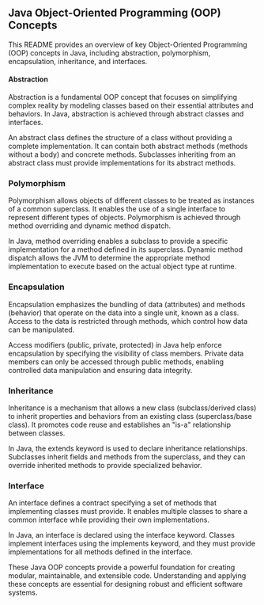 ## Java Object-Oriented Programming (OOP) Concepts

This README provides an overview of key Object-Oriented Programming (OOP) concepts in Java, including abstraction, polymorphism, encapsulation, inheritance, and interfaces.

#### Abstraction
Abstraction is a fundamental OOP concept that focuses on simplifying complex reality by modeling classes based on their essential attributes and behaviors. In Java, abstraction is achieved through abstract classes and interfaces.

An abstract class defines the structure of a class without providing a complete implementation. It can contain both abstract methods (methods without a body) and concrete methods. Subclasses inheriting from an abstract class must provide implementations for its abstract methods.

### Polymorphism
Polymorphism allows objects of different classes to be treated as instances of a common superclass. It enables the use of a single interface to represent different types of objects. Polymorphism is achieved through method overriding and dynamic method dispatch.

In Java, method overriding enables a subclass to provide a specific implementation for a method defined in its superclass. Dynamic method dispatch allows the JVM to determine the appropriate method implementation to execute based on the actual object type at runtime.

### Encapsulation
Encapsulation emphasizes the bundling of data (attributes) and methods (behavior) that operate on the data into a single unit, known as a class. Access to the data is restricted through methods, which control how data can be manipulated.

Access modifiers (public, private, protected) in Java help enforce encapsulation by specifying the visibility of class members. Private data members can only be accessed through public methods, enabling controlled data manipulation and ensuring data integrity.

### Inheritance
Inheritance is a mechanism that allows a new class (subclass/derived class) to inherit properties and behaviors from an existing class (superclass/base class). It promotes code reuse and establishes an "is-a" relationship between classes.

In Java, the extends keyword is used to declare inheritance relationships. Subclasses inherit fields and methods from the superclass, and they can override inherited methods to provide specialized behavior.

### Interface
An interface defines a contract specifying a set of methods that implementing classes must provide. It enables multiple classes to share a common interface while providing their own implementations.

In Java, an interface is declared using the interface keyword. Classes implement interfaces using the implements keyword, and they must provide implementations for all methods defined in the interface.

These Java OOP concepts provide a powerful foundation for creating modular, maintainable, and extensible code. Understanding and applying these concepts are essential for designing robust and efficient software systems.